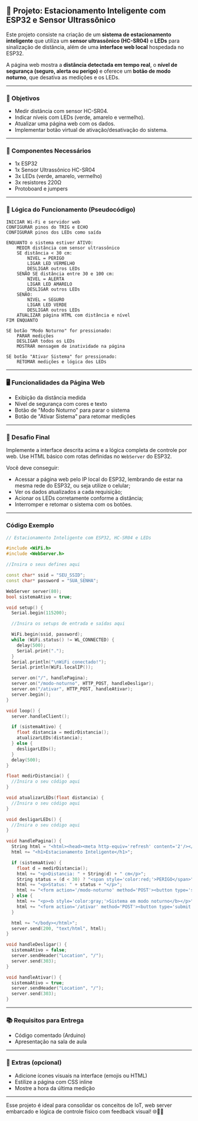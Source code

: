 ## 🚗 Projeto: Estacionamento Inteligente com ESP32 e Sensor Ultrassônico

Este projeto consiste na criação de um **sistema de estacionamento inteligente** que utiliza um **sensor ultrassônico (HC-SR04)** e **LEDs** para sinalização de distância, além de uma **interface web local** hospedada no ESP32. 

A página web mostra a **distância detectada em tempo real**, o **nível de segurança (seguro, alerta ou perigo)** e oferece um **botão de modo noturno**, que desativa as medições e os LEDs.

---

### 🎯 Objetivos
- Medir distância com sensor HC-SR04.
- Indicar níveis com LEDs (verde, amarelo e vermelho).
- Atualizar uma página web com os dados.
- Implementar botão virtual de ativação/desativação do sistema.

---

### 🔧 Componentes Necessários
- 1x ESP32
- 1x Sensor Ultrassônico HC-SR04
- 3x LEDs (verde, amarelo, vermelho)
- 3x resistores 220Ω
- Protoboard e jumpers

---

### 🧠 Lógica do Funcionamento (Pseudocódigo)

```plaintext
INICIAR Wi-Fi e servidor web
CONFIGURAR pinos do TRIG e ECHO
CONFIGURAR pinos dos LEDs como saída

ENQUANTO o sistema estiver ATIVO:
    MEDIR distância com sensor ultrassônico
    SE distância < 30 cm:
        NIVEL = PERIGO
        LIGAR LED VERMELHO
        DESLIGAR outros LEDs
    SENÃO SE distância entre 30 e 100 cm:
        NIVEL = ALERTA
        LIGAR LED AMARELO
        DESLIGAR outros LEDs
    SENÃO:
        NIVEL = SEGURO
        LIGAR LED VERDE
        DESLIGAR outros LEDs
    ATUALIZAR página HTML com distância e nível
FIM ENQUANTO

SE botão "Modo Noturno" for pressionado:
    PARAR medições
    DESLIGAR todos os LEDs
    MOSTRAR mensagem de inatividade na página

SE botão "Ativar Sistema" for pressionado:
    RETOMAR medições e lógica dos LEDs
```

---

### 🖥️ Funcionalidades da Página Web
- Exibição da distância medida
- Nível de segurança com cores e texto
- Botão de "Modo Noturno" para parar o sistema
- Botão de "Ativar Sistema" para retomar medições

---

### 🧪 Desafio Final
Implemente a interface descrita acima e a lógica completa de controle por web. Use HTML básico com rotas definidas no `WebServer` do ESP32.

Você deve conseguir:
- Acessar a página web pelo IP local do ESP32, lembrando de estar na mesma rede do ESP32, ou seja utilize o celular;
- Ver os dados atualizados a cada requisição;
- Acionar os LEDs corretamente conforme a distância;
- Interromper e retomar o sistema com os botões.

---
### Código Exemplo
```cpp
// Estacionamento Inteligente com ESP32, HC-SR04 e LEDs

#include <WiFi.h>
#include <WebServer.h>

//Insira o seus defines aqui

const char* ssid = "SEU_SSID";
const char* password = "SUA_SENHA";

WebServer server(80);
bool sistemaAtivo = true;

void setup() {
  Serial.begin(115200);

  //Insira os setups de entrada e saídas aqui

  WiFi.begin(ssid, password);
  while (WiFi.status() != WL_CONNECTED) {
    delay(500);
    Serial.print(".");
  }
  Serial.println("\nWiFi conectado!");
  Serial.println(WiFi.localIP());

  server.on("/", handlePagina);
  server.on("/modo-noturno", HTTP_POST, handleDesligar);
  server.on("/ativar", HTTP_POST, handleAtivar);
  server.begin();
}

void loop() {
  server.handleClient();

  if (sistemaAtivo) {
    float distancia = medirDistancia();
    atualizarLEDs(distancia);
  } else {
    desligarLEDs();
  }
  delay(500);
}

float medirDistancia() {
  //Insira o seu código aqui
}

void atualizarLEDs(float distancia) {
  //Insira o seu código aqui
}

void desligarLEDs() {
  //Insira o seu código aqui
}

void handlePagina() {
  String html = "<html><head><meta http-equiv='refresh' content='2'/></head><body>";
  html += "<h1>Estacionamento Inteligente</h1>";

  if (sistemaAtivo) {
    float d = medirDistancia();
    html += "<p>Distancia: " + String(d) + " cm</p>";
    String status = (d < 30) ? "<span style='color:red;'>PERIGO</span>" : (d < 100) ? "<span style='color:orange;'>ALERTA</span>" : "<span style='color:green;'>SEGURO</span>";
    html += "<p>Status: " + status + "</p>";
    html += "<form action='/modo-noturno' method='POST'><button type='submit'>Modo Noturno</button></form>";
  } else {
    html += "<p><b style='color:gray;'>Sistema em modo noturno</b></p>";
    html += "<form action='/ativar' method='POST'><button type='submit'>Ativar Sistema</button></form>";
  }

  html += "</body></html>";
  server.send(200, "text/html", html);
}

void handleDesligar() {
  sistemaAtivo = false;
  server.sendHeader("Location", "/");
  server.send(303);
}

void handleAtivar() {
  sistemaAtivo = true;
  server.sendHeader("Location", "/");
  server.send(303);
}

```
---

### 📚 Requisitos para Entrega
- Código comentado (Arduino)
- Apresentação na sala de aula
---

### 🚀 Extras (opcional)
- Adicione ícones visuais na interface (emojis ou HTML)
- Estilize a página com CSS inline
- Mostre a hora da última medição

---

Esse projeto é ideal para consolidar os conceitos de IoT, web server embarcado e lógica de controle físico com feedback visual! 🌐📏💡

